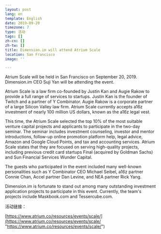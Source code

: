 ```yaml
---
layout: post
lang: en
template: English
date: 2019-09-20
timezone: 7
type: 活动
tags: []
zh-cn: []
zh-tw: []
title: Dimension.im will attend Atrium Scale
location: San Francisco
image: ''

---
```

Atrium Scale will be held in San Francisco on September 20, 2019. Dimension.im CEO Suji Yan will be attending the event.

Atrium Scale is a law firm co-founded by Justin Kan and Augie Rakow to provide a full range of services to startups. Justin Kan is the founder of Twitch and a partner of Y Combinator. Augie Rakow is a corporate partner of a large Silicon Valley law firm. Atrium Scale currently accepts a16z investment of nearly 100 million US dollars, known as the a16z legal vest.

This time, the Atrium Scale selected the top 10% of the most suitable venture capital projects and applicants to participate in the two-day seminar. The seminar includes investment counseling, investor and mentor introductions, follow-up online promotion platform help, legal advice, Amazon and Google Cloud Points, and tax and accounting services. Atrium Scale states that they are focused on serving high-quality projects, including previous credit card startups Final (acquired by Goldman Sachs) and Sun Financial Services Wunder Capital.

The guests who participated in the event included many well-known personalities such as Y Combinator CEO Michael Seibel, a16z partner Connie Chan, Accel partner Dan Levine, and NEA partner Rick Yang.

Dimension.im is fortunate to stand out among many outstanding investment application projects to participate in this event. Currently, the team's projects include Maskbook.com and Tessercube.com.

活动链接：

[https://www.atrium.co/resources/events/scale/](https://www.atrium.co/resources/events/scale/ "https://www.atrium.co/resources/events/scale/")